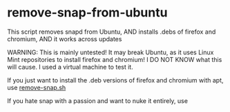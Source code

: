 # remove-snap-from-ubuntu
This script removes snapd from Ubuntu, AND installs .debs of firefox and chromium, AND it works across updates

WARNING: This is mainly untested! It may break Ubuntu, as it uses Linux Mint repositories to install firefox and chromium! I DO NOT KNOW what this will cause. I used a virtual machine to test it.

If you just want to install the .deb versions of firefox and chromium with apt, use [remove-snap.sh](https://github.com/PhoenixStormJr/remove-snap-from-ubuntu/blob/main/remove-snap.sh)

If you hate snap with a passion and want to nuke it entirely, use 
